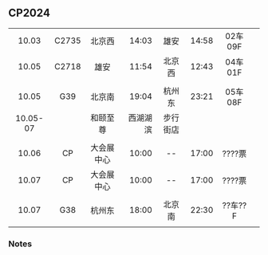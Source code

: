 ## CP2024

|        |      |          |        |        |       |         |      |
| :----: | :--: | :------: | -----: |  :--:  | :---- | :-----: | :--: |
| 10.03  | C2735|  北京西  | 14:03  |  雄安  | 14:58 | 02车09F |      |
| 10.05  | C2718|   雄安   | 11:54  | 北京西 | 12:43 | 04车01F |      |
|        |      |          |        |        |       |         |      |
| 10.05  |  G39 |  北京南  | 19:04  | 杭州东 | 23:21 | 05车08F |      |
|10.05-07|      | 和颐至尊 |西湖湖滨|步行街店|       |         |      |
|        |      |          |        |        |       |         |      |
| 10.06  |  CP  |大会展中心| 10:00  |   --   | 17:00 | ????票  |      |
| 10.07  |  CP  |大会展中心| 10:00  |   --   | 17:00 | ????票  |      |
|        |      |          |        |        |       |         |      |
| 10.07  |  G38 |  杭州东  | 18:00  | 北京南 | 22:30 | ??车??F |      |
|        |      |          |        |        |       |         |      |

### Notes

